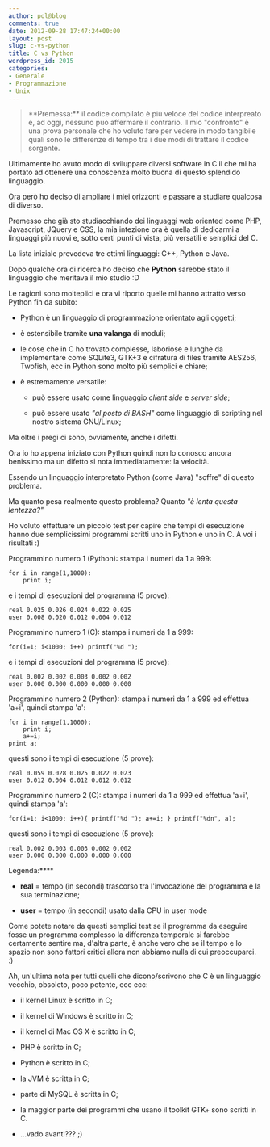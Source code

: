 ```yaml
---
author: pol@blog
comments: true
date: 2012-09-28 17:47:24+00:00
layout: post
slug: c-vs-python
title: C vs Python
wordpress_id: 2015
categories:
- Generale
- Programmazione
- Unix
---
```


<blockquote>**Premessa:** il codice compilato è più veloce del codice interpreato e, ad oggi, nessuno può affermare il contrario. Il mio "confronto" è una prova personale che ho voluto fare per vedere in modo tangibile quali sono le differenze di tempo tra i due modi di trattare il codice sorgente.</blockquote>


Ultimamente ho avuto modo di sviluppare diversi software in C il che mi ha portato ad ottenere una conoscenza molto buona di questo splendido linguaggio.

Ora però ho deciso di ampliare i miei orizzonti e passare a studiare qualcosa di diverso.

Premesso che già sto studiacchiando dei linguaggi web oriented come PHP, Javascript, JQuery e CSS, la mia intezione ora è quella di dedicarmi a linguaggi più nuovi e, sotto certi punti di vista, più versatili e semplici del C.

La lista iniziale prevedeva tre ottimi linguaggi: C++, Python e Java.

Dopo qualche ora di ricerca ho deciso che **Python** sarebbe stato il linguaggio che meritava il mio studio :D

<!-- more -->

Le ragioni sono molteplici e ora vi riporto quelle mi hanno attratto verso Python fin da subito:



	
  * Python è un linguaggio di programmazione orientato agli oggetti;

	
  * è estensibile tramite **una valanga** di moduli;

	
  * le cose che in C ho trovato complesse, laboriose e lunghe da implementare come SQLite3, GTK+3 e cifratura di files tramite AES256, Twofish, ecc in Python sono molto più semplici e chiare;

	
  * è estremamente versatile:

	
    * può essere usato come linguaggio _client side_ e _server side_;

	
    * può essere usato _"al posto di BASH"_ come linguaggio di scripting nel nostro sistema GNU/Linux;





Ma oltre i pregi ci sono, ovviamente, anche i difetti.

Ora io ho appena iniziato con Python quindi non lo conosco ancora benissimo ma un difetto si nota immediatamente: la velocità.

Essendo un linguaggio interpretato Python (come Java) "soffre" di questo problema.

Ma quanto pesa realmente questo problema? Quanto _"è lenta questa lentezza?"_

Ho voluto effettuare un piccolo test per capire che tempi di esecuzione hanno due semplicissimi programmi scritti uno in Python e uno in C. A voi i risultati :)

Programmino numero 1 (Python): stampa i numeri da 1 a 999:

    
    for i in range(1,1000):
    	print i;


e i tempi di esecuzioni del programma (5 prove):

    
    real 0.025 0.026 0.024 0.022 0.025
    user 0.008 0.020 0.012 0.004 0.012


Programmino numero 1 (C): stampa i numeri da 1 a 999:

    
    for(i=1; i<1000; i++) printf("%d ");


e i tempi di esecuzioni del programma (5 prove):

    
    real 0.002 0.002 0.003 0.002 0.002
    user 0.000 0.000 0.000 0.000 0.000


Programmino numero 2 (Python): stampa i numeri da 1 a 999 ed effettua 'a+i', quindi stampa 'a':

    
    for i in range(1,1000):
    	print i;
    	a+=i;
    print a;


questi sono i tempi di esecuzione (5 prove):

    
    real 0.059 0.028 0.025 0.022 0.023
    user 0.012 0.004 0.012 0.012 0.012


Programmino numero 2 (C): stampa i numeri da 1 a 999 ed effettua 'a+i', quindi stampa 'a':

    
    for(i=1; i<1000; i++){ printf("%d "); a+=i; } printf("%dn", a);


questi sono i tempi di esecuzione (5 prove):

    
    real 0.002 0.003 0.003 0.002 0.002
    user 0.000 0.000 0.000 0.000 0.000


Legenda:****



	
  * **real** = tempo (in secondi) trascorso tra l'invocazione del programma e la sua terminazione;

	
  * **user** = tempo (in secondi) usato dalla CPU in user mode


Come potete notare da questi semplici test se il programma da eseguire fosse un programma complesso la differenza temporale si farebbe certamente sentire ma, d'altra parte, è anche vero che se il tempo e lo spazio non sono fattori critici allora non abbiamo nulla di cui preoccuparci. :)

Ah, un'ultima nota per tutti quelli che dicono/scrivono che C è un linguaggio vecchio, obsoleto, poco potente, ecc ecc:

	
  * il kernel Linux è scritto in C;

	
  * il kernel di Windows è scritto in C;

	
  * il kernel di Mac OS X è scritto in C;

	
  * PHP è scritto in C;

	
  * Python è scritto in C;

	
  * la JVM è scritta in C;

	
  * parte di MySQL è scritta in C;

	
  * la maggior parte dei programmi che usano il toolkit GTK+ sono scritti in C.

	
  * ...vado avanti??? ;)


